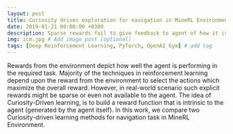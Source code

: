```yaml
---
layout: post
title: Curiosity driven exploration for navigation in MineRL Environment
date: 2019-01-21 00:00:00 +0300
description: Sparse rewards fail to give feedback to agent of how it is performing. In this work, we compare two Curiosity-driven learning methods for navigation task in MineRL Environment.   
img: icm.jpg # Add image post (optional)
tags: [Deep Reinforcement Learning, PyTorch, OpenAI Gym] # add tag
---
```

Rewards  from  the  environment  depict  how  well  the agent is performing in the required task. Majority of the  techniques  in  reinforcement  learning  depend  upon the  reward  from  the  environment  to  select  the  actions which  maximize  the  overall  reward.  However,  in  real-world scenario such explicit rewards might be sparse or even not available to the agent. The idea of Curiosity-Driven learning, is to build a reward function that is intrinsic to the agent (generated by the agent itself). In this work, we compare two Curiosity-driven learning methods for navigation task in MineRL Environment. 
